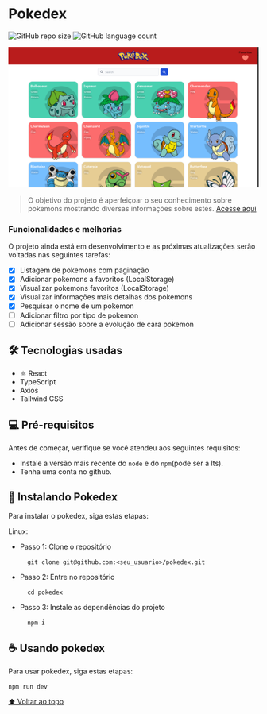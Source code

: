# Pokedex

<!---Esses são exemplos. Veja https://shields.io para outras pessoas ou para personalizar este conjunto de escudos. Você pode querer incluir dependências, status do projeto e informações de licença aqui--->

![GitHub repo size](https://img.shields.io/github/repo-size/celsolnv/pokedex?style=for-the-badge)
![GitHub language count](https://img.shields.io/github/languages/count/celsolnv/pokedex?style=for-the-badge)

<img src="https://github.com/celsolnv/images/blob/main/pokedex/home.png?raw=true" alt="Tela com a listagem de diversos pokemons">

> O objetivo do projeto é aperfeiçoar o seu conhecimento sobre pokemons mostrando diversas informações sobre estes.
[Acesse aqui](https://pokedex-qjla.vercel.app/?page=1)

### Funcionalidades e melhorias

O projeto ainda está em desenvolvimento e as próximas atualizações serão voltadas nas seguintes tarefas:

- [x] Listagem de pokemons com paginação
- [x] Adicionar pokemons a favoritos (LocalStorage)
- [x] Visualizar pokemons favoritos (LocalStorage)
- [x] Visualizar informações mais detalhas dos pokemons
- [x] Pesquisar o nome de um pokemon
- [ ] Adicionar filtro por tipo de pokemon
- [ ] Adicionar sessão sobre a evolução de cara pokemon

## 🛠 Tecnologias usadas

- ⚛️ React
- TypeScript
- Axios
- Tailwind CSS

## 💻 Pré-requisitos

Antes de começar, verifique se você atendeu aos seguintes requisitos:
<!---Estes são apenas requisitos de exemplo. Adicionar, duplicar ou remover conforme necessário--->
- Instale a versão mais recente do `node` e do `npm`(pode ser a lts).
- Tenha uma conta no github.

## 🚀 Instalando Pokedex

Para instalar o pokedex, siga estas etapas:

Linux:

- Passo 1: Clone o repositório

  ```
    git clone git@github.com:<seu_usuario>/pokedex.git
  ```

- Passo 2: Entre no repositório

  ```
    cd pokedex
  ```

- Passo 3: Instale as dependências do projeto

  ```
    npm i
  ```

## ☕ Usando pokedex

Para usar pokedex, siga estas etapas:

```
npm run dev
```

[⬆ Voltar ao topo](#pokedex)<br>
